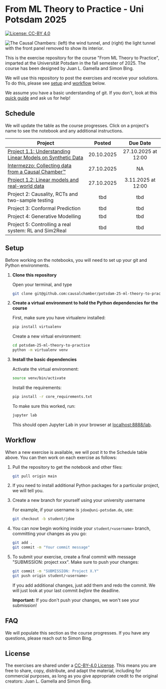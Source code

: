 # From ML Theory to Practice - Uni Potsdam 2025

[![License: CC-BY 4.0](https://img.shields.io/static/v1.svg?logo=creativecommons&logoColor=white&label=License&message=CC-BY%204.0&color=yellow)](https://creativecommons.org/licenses/by/4.0/)

![The Causal Chambers: (left) the wind tunnel, and (right) the light tunnel with the front panel removed to show its interior.](https://causalchamber.s3.eu-central-1.amazonaws.com/downloadables/the_chambers.jpg)

This is the exercise repository for the course "From ML Theory to Practice", imparted at the Universität Potsdam in the fall semester of 2025. The course has been designed by Juan L. Gamella and Simon Bing.

We will use this repository to post the exercises and receive your solutions. To do this, please see [setup](#setup) and [workflow](#workflow) below.

We assume you have a basic understanding of git. If you don't, look at this [quick guide](https://rogerdudler.github.io/git-guide/) and ask us for help!

## Schedule

We will update the table as the course progresses. Click on a project's name to see the notebook and any additional instructions.

| Project                                                                   | Posted     | Due Date            |
|---------------------------------------------------------------------------|:----------:|:-------------------:|
| [Project 1.1: Understanding Linear Models on Synthetic Data](project_11/) | 20.10.2025 | 27.10.2025 at 12:00 |
| [Intermezzo: Collecting data from a Causal Chamber™](intermezzo/)         | 27.10.2025 | NA                  |
| [Project 1.2: Linear models and real-world data](project_12/)             | 27.10.2025 | 3.11.2025  at 12:00 |
| Project 2: Causality, RCTs and two-sample testing                         | tbd        | tbd                 |
| Project 3: Conformal Prediction                                           | tbd        | tbd                 |
| Project 4: Generative Modelling                                           | tbd        | tbd                 |
| Project 5: Controlling a real system: RL and Sim2Real                     | tbd        | tbd                 |


## Setup

Before working on the notebooks, you will need to set up your git and Python environments.

1. **Clone this repository**

    Open your terminal, and type
   ```bash
   git clone git@github.com:causalchamber/potsdam-25-ml-theory-to-practice
   ```

3. **Create a virtual environment to hold the Python dependencies for the course**

   First, make sure you have virtualenv installed:
   ```bash
   pip install virtualenv
   ```
   
   Create a new virtual environment:
   ```bash
   cd potsdam-25-ml-theory-to-practice
   python -m virtualenv venv
   ```

4. **Install the basic dependencies**
   
   Activate the virtual environment:
   ```bash
   source venv/bin/activate
   ```
   
   Install the requirements:
   ```bash
   pip install -r core_requirements.txt
   ```
   
   To make sure this worked, run:
   ```bash
   jupyter lab
   ```
   This should open Jupyter Lab in your browser at [localhost:8888/lab](http://localhost:8888/lab).

## Workflow

When a new exercise is available, we will post it to the Schedule table above. You can then work on each exercise as follows:

1. Pull the repository to get the notebook and other files:
   ```bash
   git pull origin main
   ```

2. If you need to install additional Python packages for a particular project, we will tell you.

3. Create a new branch for yourself using your university username

    For example, if your username is `jdoe@uni-potsdam.de`, use:
   ```bash
   git checkout -b student/jdoe
   ```

4. You can now begin working inside your `student/<username>` branch, committing your changes as you go:
   ```bash
   git add .
   git commit -m "Your commit message"
   ```

5. To submit your exercise, create a final commit with message "SUBMISSION: project xxx". Make sure to push your changes:
   ```bash
   git commit -m "SUBMISSION: Project X.Y"
   git push origin student/<username>
   ```
   If you add additional changes, just add them and redo the commit. We will just look at your last commit _before_ the deadline.
   
   **Important:** If you don't push your changes, we won't see your submission!

## FAQ

We will populate this section as the course progresses. If you have any questions, please reach out to Simon Bing.


## License

The exercises are shared under a [CC-BY-4.0 License](https://creativecommons.org/licenses/by/4.0/). This means you are free to share, copy, distribute, and adapt the material, including for commercial purposes, as long as you give appropriate credit to the original creators: Juan L. Gamella and Simon Bing.
